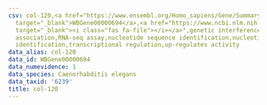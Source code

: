 ```yaml
---
csv: col-120,<a href="https://www.ensembl.org/Homo_sapiens/Gene/Summary?db=core;g=WBGene00000694"
  target="_blank">WBGene00000694</a>,<a href="https://www.ncbi.nlm.nih.gov/pubmed/27496166"
  target="_blank"><i class="fas fa-file"></i></a>",genetic interference,functional
  association,RNA-seq assay,nucleotide sequence identification,nucleotide sequence
  identification,transcriptional regulation,up-regulates activity
data_alias: col-120
data_id: WBGene00000694
data_numevidence: 1
data_species: Caenorhabditis elegans
data_taxid: '6239'
title: col-120
---
```

